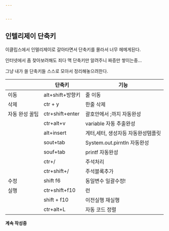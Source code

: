 ```yaml
---


---
```


<h2 id="인텔리제이-단축키">인텔리제이 단축키</h2>
<p>이클립스에서 인텔리제이로 갈아타면서 단축키를 몰라서 너무 헤메게된다.</p>
<p>인터넷에서 좀 찾아보려해도 죄다 맥 단축키만 알려주니 짜증만 쌓이는중…</p>
<p>그냥 내가 쓸 단축키들 스스로 모아서 정리해놓으려한다.</p>

<table>
<thead>
<tr>
<th></th>
<th>단축키</th>
<th>기능</th>
</tr>
</thead>
<tbody>
<tr>
<td>이동</td>
<td>alt+shift+방향키</td>
<td>줄 이동</td>
</tr>
<tr>
<td>삭제</td>
<td>ctr + y</td>
<td>한줄 삭제</td>
</tr>
<tr>
<td>자동 완성 꿀팁</td>
<td>ctr+shift+enter</td>
<td>괄호안에서 ;까지 자동완성</td>
</tr>
<tr>
<td></td>
<td>ctr+alt+v</td>
<td>variable 자동 추출완성</td>
</tr>
<tr>
<td></td>
<td>alt+insert</td>
<td>게터,세터, 생성자등 자동완성템플릿</td>
</tr>
<tr>
<td></td>
<td>sout+tab</td>
<td>System.out.pirntln 자동완성</td>
</tr>
<tr>
<td></td>
<td>souf+tab</td>
<td>printf 자동완성</td>
</tr>
<tr>
<td></td>
<td>ctr+/</td>
<td>주석처리</td>
</tr>
<tr>
<td></td>
<td>ctr+shift+/</td>
<td>주석블록추가</td>
</tr>
<tr>
<td>수정</td>
<td>shift f6</td>
<td>동일변수 일괄수정!</td>
</tr>
<tr>
<td>실행</td>
<td>ctr+shift+f10</td>
<td>런</td>
</tr>
<tr>
<td></td>
<td>shift + f10</td>
<td>이전실행 재실행</td>
</tr>
<tr>
<td></td>
<td>ctr+alt+L</td>
<td>자동 코드 정렬</td>
</tr>
</tbody>
</table><p><strong>계속 작성중</strong></p>


